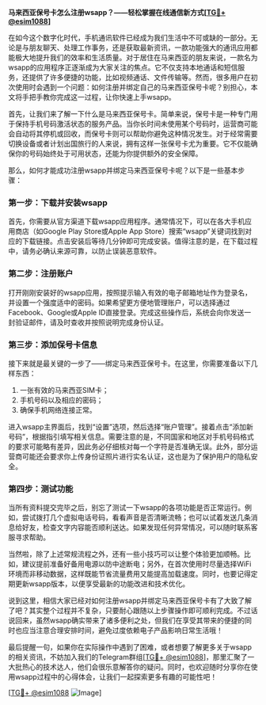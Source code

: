 **马来西亚保号卡怎么注册wsapp？——轻松掌握在线通信新方式[[TG💪+ @esim1088](https://t.me/s/esim1088)]**

在如今这个数字化时代，手机通讯软件已经成为我们生活中不可或缺的一部分。无论是与朋友聊天、处理工作事务，还是获取最新资讯，一款功能强大的通讯应用都能极大地提升我们的效率和生活质量。对于居住在马来西亚的朋友来说，一款名为wsapp的应用程序正逐渐成为大家关注的焦点。它不仅支持本地通话和短信服务，还提供了许多便捷的功能，比如视频通话、文件传输等。然而，很多用户在初次使用时会遇到一个问题：如何注册并绑定自己的马来西亚保号卡呢？别担心，本文将手把手教你完成这一过程，让你快速上手wsapp。

首先，让我们来了解一下什么是马来西亚保号卡。简单来说，保号卡是一种专门用于保持手机号码激活状态的服务产品。当你长时间未使用某个号码时，运营商可能会自动将其停机或回收，而保号卡则可以帮助你避免这种情况发生。对于经常需要切换设备或者计划出国旅行的人来说，拥有这样一张保号卡尤为重要。它不仅能确保你的号码始终处于可用状态，还能为你提供额外的安全保障。

那么，如何才能成功注册wsapp并绑定马来西亚保号卡呢？以下是一些基本步骤：

### **第一步：下载并安装wsapp**
首先，你需要从官方渠道下载wsapp应用程序。通常情况下，可以在各大手机应用商店（如Google Play Store或Apple App Store）搜索“wsapp”关键词找到对应的下载链接。点击安装后等待几分钟即可完成安装。值得注意的是，在下载过程中，请务必确认来源可靠，以防止误装恶意软件。

### **第二步：注册账户**
打开刚刚安装好的wsapp应用，按照提示输入有效的电子邮箱地址作为登录名，并设置一个强度适中的密码。如果希望更方便地管理账户，可以选择通过Facebook、Google或Apple ID直接登录。完成这些操作后，系统会向你发送一封验证邮件，请及时查收并按照说明完成身份认证。

### **第三步：添加保号卡信息**
接下来就是最关键的一步了——绑定马来西亚保号卡。在这里，你需要准备以下几样东西：
1. 一张有效的马来西亚SIM卡；
2. 手机号码以及相应的密码；
3. 确保手机网络连接正常。

进入wsapp主界面后，找到“设置”选项，然后选择“账户管理”。接着点击“添加新号码”，根据指引填写相关信息。需要注意的是，不同国家和地区对手机号码格式的要求可能略有差异，因此务必仔细核对每一个字符是否准确无误。此外，部分运营商可能还会要求你上传身份证照片进行实名认证，这也是为了保护用户的隐私安全。

### **第四步：测试功能**
当所有资料提交完毕之后，别忘了测试一下wsapp的各项功能是否正常运行。例如，尝试拨打几个虚拟电话号码，看看声音是否清晰流畅；也可以试着发送几条消息给好友，检查文字内容能否顺利送达。如果发现任何异常情况，可以随时联系客服寻求帮助。

当然啦，除了上述常规流程之外，还有一些小技巧可以让整个体验更加顺畅。比如，建议提前准备好备用电源以防中途断电；另外，在首次使用时尽量选择WiFi环境而非移动数据，这样既能节省流量费用又能提高加载速度。同时，也要记得定期更新wsapp版本，以便享受最新的功能改进和技术优化。

说到这里，相信大家已经对如何注册wsapp并绑定马来西亚保号卡有了大致了解了吧？其实整个过程并不复杂，只要耐心跟随以上步骤操作即可顺利完成。不过话说回来，虽然wsapp确实带来了诸多便利之处，但我们在享受其带来的便捷的同时也应当注意合理安排时间，避免过度依赖电子产品影响日常生活哦！

最后提醒一句，如果你在实际操作中遇到了困难，或者想要了解更多关于wsapp的相关资讯，不妨加入我们的Telegram群组[[TG💪+ @esim1088](https://t.me/s/esim1088)]，那里汇聚了一大批热心的技术达人，他们会很乐意解答你的疑问。同时，也欢迎随时分享你在使用wsapp过程中的心得体会，让我们一起探索更多有趣的可能性吧！

[[TG💪+ @esim1088](https://t.me/s/esim1088) ![Image](https://i.postimg.cc/4NQfJmqS/Snipaste-2025-05-13-00-14-12.png)]